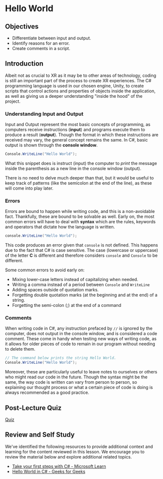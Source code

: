 # Hello World

## Objectives

- Differentiate between input and output.
- Identify reasons for an error.
- Create comments in a script.

## Introduction

Albeit not as crucial to XR as it may be to other areas of technology, coding is still an important part of the process to create XR experiences. The C# programming language is used in our chosen engine, Unity, to create scripts that control actions and properties of objects inside the application, as well as giving us a deeper understanding "inside the hood" of the project.

### Understanding Input and Output

Input and Output represent the most basic concepts of programming, as computers receive instructions (**input**) and programs execute them to produce a result (**output**). Though the format in which these instructions are received may vary, the general concept remains the same. In C#, basic output is shown through the **console window**.

```csharp
Console.WriteLine("Hello World");
```

What this snippet does is instruct (input) the computer to *print* the message inside the parenthesis as a new line in the console window (output).

There is no need to delve much deeper than that, but it would be useful to keep track of patterns (like the semicolon at the end of the line), as these will come into play later.

### Errors

Errors are bound to happen while writing code, and this is a non-avoidable fact. Thankfully, these are bound to be solvable as well. Early on, the most common errors will have to deal with **syntax** which are the rules, keywords and operators that dictate how the language is written.

```csharp
console.WriteLine("Hello World");
```

This code produces an error given that `console` is not defined. This happens due to the fact that C# is case sensitive. The case (lowercase or uppercase) of the letter **C** is different and therefore considers `console` and `Console` to be different.

Some common errors to avoid early on:

- Mixing lower-case letters instead of capitalizing when needed.
- Writing a comma instead of a period between `Console` and `WriteLine`
- Adding spaces outside of quotation marks.
- Forgetting double quotation marks (at the beginning and at the end) of a string.
- Forgetting the semi-colon (;) at the end of a command

### Comments

When writing code in C#, any instruction prefaced by `//` is ignored by the computer, does not output in the console window, and is considered a code comment. These come in handy when testing new ways of writing code, as it allows for older pieces of code to remain in our program without needing to delete them.

```csharp
// The command below prints the string Hello World.
Console.WriteLine("Hello World");
```

Moreover, these are particularly useful to leave notes to ourselves or others who might read our code in the future. Though the syntax might be the same, the way code is written can vary from person to person, so explaining our thought process or what a certain piece of code is doing is always recommended as a good practice.

## Post-Lecture Quiz

[Quiz](https://ashy-plant-023e6671e.1.azurestaticapps.net/quiz/11)

## Review and Self Study
We've identified the following resources to provide additional context and learning for the content reviewed in this lesson. We encourage you to review the material below and explore additional related topics.

- [Take your first steps with C# - Microsoft Learn](https://docs.microsoft.com/en-us/learn/paths/csharp-first-steps/)
- [Hello World in C# - Geeks for Geeks](https://www.geeksforgeeks.org/hello-world-in-c-sharp/)
